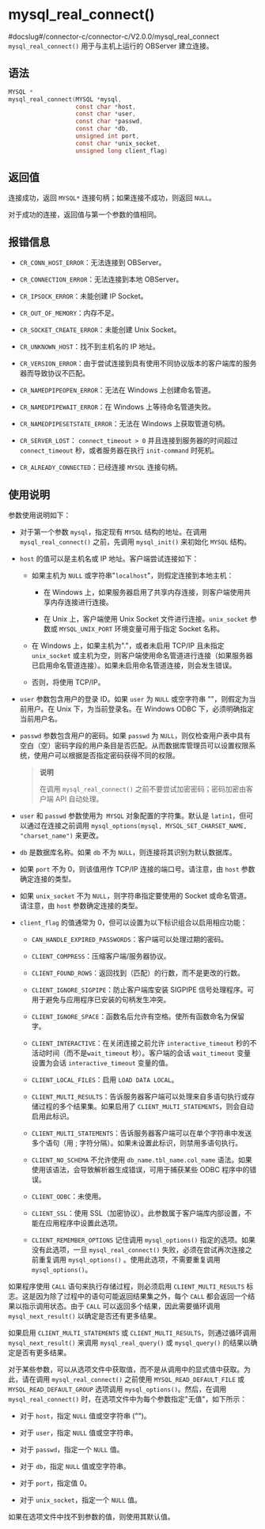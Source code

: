 mysql_real_connect() 
=========================================
#docslug#/connector-c/connector-c/V2.0.0/mysql_real_connect
`mysql_real_connect()` 用于与主机上运行的 OBServer 建立连接。

语法 
-----------------------

```c
MYSQL *
mysql_real_connect(MYSQL *mysql,
                   const char *host,
                   const char *user,
                   const char *passwd,
                   const char *db,
                   unsigned int port,
                   const char *unix_socket,
                   unsigned long client_flag)
```



返回值 
------------------------

连接成功，返回 `MYSQL*` 连接句柄；如果连接不成功，则返回 `NULL`。

对于成功的连接，返回值与第一个参数的值相同。

报错信息 
-------------------------

* `CR_CONN_HOST_ERROR`：无法连接到 OBServer。

  

* `CR_CONNECTION_ERROR`：无法连接到本地 OBServer。

  

* `CR_IPSOCK_ERROR`：未能创建 IP Socket。

  

* `CR_OUT_OF_MEMORY`：内存不足。

  

* `CR_SOCKET_CREATE_ERROR`：未能创建 Unix Socket。

  

* `CR_UNKNOWN_HOST`：找不到主机名的 IP 地址。

  

* `CR_VERSION_ERROR`：由于尝试连接到具有使用不同协议版本的客户端库的服务器而导致协议不匹配。

  

* `CR_NAMEDPIPEOPEN_ERROR`：无法在 Windows 上创建命名管道。

  

* `CR_NAMEDPIPEWAIT_ERROR`：在 Windows 上等待命名管道失败。

  

* `CR_NAMEDPIPESETSTATE_ERROR`：无法在 Windows 上获取管道句柄。

  

* `CR_SERVER_LOST`： `connect_timeout > 0` 并且连接到服务器的时间超过 `connect_timeout` 秒，或者服务器在执行 `init-command` 时死机。

  

* `CR_ALREADY_CONNECTED`：已经连接 `MYSQL` 连接句柄。

  




使用说明 
-------------------------

参数使用说明如下：

* 对于第一个参数 `mysql`，指定现有 `MYSQL` 结构的地址。在调用 `mysql_real_connect()` 之前，先调用 `mysql_init()` 来初始化 `MYSQL` 结构。

  

* `host` 的值可以是主机名或 IP 地址。客户端尝试连接如下：

  * 如果主机为 `NULL` 或字符串"`localhost`"，则假定连接到本地主机：

    * 在 Windows 上，如果服务器启用了共享内存连接，则客户端使用共享内存连接进行连接。

      
    
    * 在 Unix 上，客户端使用 Unix Socket 文件进行连接。`unix_socket` 参数或 `MYSQL_UNIX_PORT` 环境变量可用于指定 Socket 名称。

      
    

    
  
  * 在 Windows 上，如果主机为"."，或者未启用 TCP/IP 且未指定 `unix_socket` 或主机为空，则客户端使用命名管道进行连接（如果服务器已启用命名管道连接）。如果未启用命名管道连接，则会发生错误。

    
  
  * 否则，将使用 TCP/IP。

    
  

  

* `user` 参数包含用户的登录 ID。如果 `user` 为 `NULL` 或空字符串 ""，则假定为当前用户。在 Unix 下，为当前登录名。在 Windows ODBC 下，必须明确指定当前用户名。

  

* `passwd` 参数包含用户的密码。如果 `passwd` 为 `NULL`，则仅检查用户表中具有空白（空）密码字段的用户条目是否匹配。从而数据库管理员可以设置权限系统，使用户可以根据是否指定密码获得不同的权限。

  >**说明**
  >
  >在调用 `mysql_real_connect()` 之前不要尝试加密密码；密码加密由客户端 API 自动处理。
  

* `user` 和 `passwd` 参数使用为` MYSQL` 对象配置的字符集。默认是 `latin1`，但可以通过在连接之前调用 `mysql_options(mysql, MYSQL_SET_CHARSET_NAME, "charset_name")` 来更改。

  

* `db` 是数据库名称。如果 `db` 不为 `NULL`，则连接将其识别为默认数据库。

  

* 如果 `port` 不为 0，则该值用作 TCP/IP 连接的端口号。请注意，由 `host` 参数确定连接的类型。

  

* 如果 `unix_socket` 不为 `NULL`，则字符串指定要使用的 Socket 或命名管道。请注意，由 `host` 参数确定连接的类型。

  

* `client_flag` 的值通常为 0，但可以设置为以下标识组合以启用相应功能：

  * `CAN_HANDLE_EXPIRED_PASSWORDS`：客户端可以处理过期的密码。

    
  
  * `CLIENT_COMPRESS`：压缩客户端/服务器协议。

    
  
  * `CLIENT_FOUND_ROWS`：返回找到（匹配）的行数，而不是更改的行数。

    
  
  * `CLIENT_IGNORE_SIGPIPE`：防止客户端库安装 SIGPIPE 信号处理程序。可用于避免与应用程序已安装的句柄发生冲突。

    
  
  * `CLIENT_IGNORE_SPACE`：函数名后允许有空格。使所有函数命名为保留字。

    
  
  * `CLIENT_INTERACTIVE`：在关闭连接之前允许 `interactive_timeout` 秒的不活动时间（而不是`wait_timeout` 秒）。客户端的会话 `wait_timeout` 变量设置为会话 `interactive_timeout` 变量的值。

    
  
  * `CLIENT_LOCAL_FILES`：启用 `LOAD DATA LOCAL`。

    
  
  * `CLIENT_MULTI_RESULTS`：告诉服务器客户端可以处理来自多语句执行或存储过程的多个结果集。如果启用了 `CLIENT_MULTI_STATEMENTS`，则会自动启用此标识。

    
  
  * `CLIENT_MULTI_STATEMENTS`：告诉服务器客户端可以在单个字符串中发送多个语句（用 ; 字符分隔）。如果未设置此标识，则禁用多语句执行。

    
  
  * `CLIENT_NO_SCHEMA` 不允许使用 `db_name.tbl_name.col_name` 语法。如果使用该语法，会导致解析器生成错误，可用于捕获某些 ODBC 程序中的错误。

    
  
  * `CLIENT_ODBC`：未使用。

    
  
  * `CLIENT_SSL`：使用 SSL（加密协议）。此参数属于客户端库内部设置，不能在应用程序中设置此选项。

    
  
  * `CLIENT_REMEMBER_OPTIONS` 记住调用 `mysql_options()` 指定的选项。如果没有此选项，一旦 `mysql_real_connect()` 失败，必须在尝试再次连接之前重复调用 `mysql_options()` 。使用此选项，不需要重复调用 `mysql_options()`。

    
  

  




如果程序使用 `CALL` 语句来执行存储过程，则必须启用 `CLIENT_MULTI_RESULTS` 标志。这是因为除了过程中的语句可能返回结果集之外，每个 `CALL` 都会返回一个结果以指示调用状态。由于 `CALL` 可以返回多个结果，因此需要循环调用 `mysql_next_result()` 以确定是否还有更多结果。

如果启用 `CLIENT_MULTI_STATEMENTS` 或 `CLIENT_MULTI_RESULTS`，则通过循环调用 `mysql_next_result()` 来调用 `mysql_real_query()` 或 `mysql_query()` 的结果以确定是否有更多结果。

对于某些参数，可以从选项文件中获取值，而不是从调用中的显式值中获取。为此，请在调用 `mysql_real_connect()` 之前使用 `MYSQL_READ_DEFAULT_FILE` 或 `MYSQL_READ_DEFAULT_GROUP` 选项调用 `mysql_options()`。然后，在调用 `mysql_real_connect()` 时，在选项文件中为每个参数指定"无值"，如下所示：

* 对于 `host`，指定 `NULL` 值或空字符串 ("")。

  

* 对于 `user`，指定 `NULL` 值或空字符串。

  

* 对于 `passwd`，指定一个 `NULL` 值。

  

* 对于 `db`，指定 `NULL` 值或空字符串。

  

* 对于 `port`，指定值 0。

  

* 对于 `unix_socket`，指定一个 `NULL` 值。

  




如果在选项文件中找不到参数的值，则使用其默认值。
